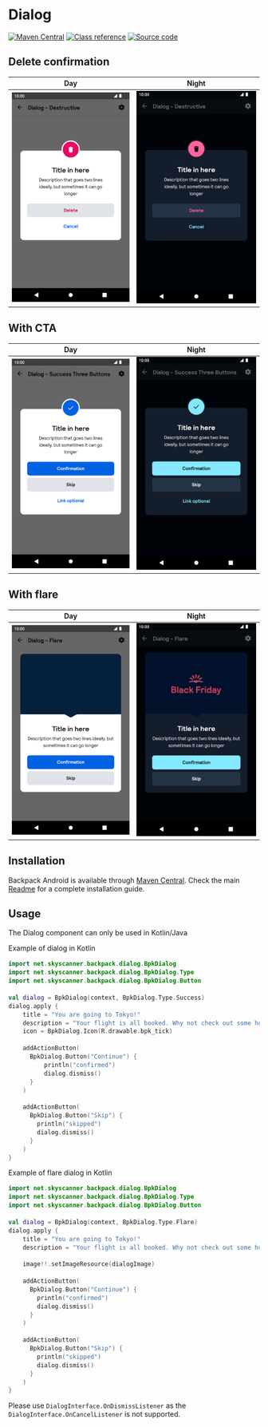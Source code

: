 # Dialog

[![Maven Central](https://img.shields.io/maven-central/v/net.skyscanner.backpack/backpack-android)](https://search.maven.org/artifact/net.skyscanner.backpack/backpack-android)
[![Class reference](https://img.shields.io/badge/Class%20reference-Android-blue)](https://backpack.github.io/android/Backpack/net.skyscanner.backpack.dialog)
[![Source code](https://img.shields.io/badge/Source%20code-GitHub-lightgrey)](https://github.com/Skyscanner/backpack-android/tree/main/Backpack/src/main/java/net/skyscanner/backpack/dialog)

## Delete confirmation

| Day | Night |
| --- | --- |
| <img src="https://raw.githubusercontent.com/Skyscanner/backpack-android/main/docs/view/Dialog/screenshots/destructive.png" alt="Delete confirmation Dialog component" width="375" /> | <img src="https://raw.githubusercontent.com/Skyscanner/backpack-android/main/docs/view/Dialog/screenshots/destructive_dm.png" alt="Delete confirmation Dialog component - dark mode" width="375" /> |

## With CTA

| Day | Night |
| --- | --- |
| <img src="https://raw.githubusercontent.com/Skyscanner/backpack-android/main/docs/view/Dialog/screenshots/success-three-buttons.png" alt="With cta Dialog component" width="375" /> | <img src="https://raw.githubusercontent.com/Skyscanner/backpack-android/main/docs/view/Dialog/screenshots/success-three-buttons_dm.png" alt="With cta Dialog component - dark mode" width="375" /> |

## With flare

| Day | Night |
| --- | --- |
| <img src="https://raw.githubusercontent.com/Skyscanner/backpack-android/main/docs/view/Dialog/screenshots/flare.png" alt="With flare Dialog component" width="375" /> | <img src="https://raw.githubusercontent.com/Skyscanner/backpack-android/main/docs/view/Dialog/screenshots/flare_dm.png" alt="With flare Dialog component - dark mode" width="375" /> |

## Installation

Backpack Android is available through [Maven Central](https://search.maven.org/artifact/net.skyscanner.backpack/backpack-android). Check the main [Readme](https://github.com/skyscanner/backpack-android#installation) for a complete installation guide.

## Usage

The Dialog component can only be used in Kotlin/Java

Example of dialog in Kotlin

```Kotlin
import net.skyscanner.backpack.dialog.BpkDialog
import net.skyscanner.backpack.dialog.BpkDialog.Type
import net.skyscanner.backpack.dialog.BpkDialog.Button

val dialog = BpkDialog(context, BpkDialog.Type.Success)
dialog.apply {
    title = "You are going to Tokyo!"
    description = "Your flight is all booked. Why not check out some hotels now?"
    icon = BpkDialog.Icon(R.drawable.bpk_tick)

    addActionButton(
      BpkDialog.Button("Continue") {
          println("confirmed")
          dialog.dismiss()
      }
    )

    addActionButton(
      BpkDialog.Button("Skip") {
        println("skipped")
        dialog.dismiss()
      }
    )
}
```

Example of flare dialog in Kotlin

```Kotlin
import net.skyscanner.backpack.dialog.BpkDialog
import net.skyscanner.backpack.dialog.BpkDialog.Type
import net.skyscanner.backpack.dialog.BpkDialog.Button

val dialog = BpkDialog(context, BpkDialog.Type.Flare)
dialog.apply {
    title = "You are going to Tokyo!"
    description = "Your flight is all booked. Why not check out some hotels now?"

    image!!.setImageResource(dialogImage)

    addActionButton(
      BpkDialog.Button("Continue") {
        println("confirmed")
        dialog.dismiss()
      }
    )

    addActionButton(
      BpkDialog.Button("Skip") {
        println("skipped")
        dialog.dismiss()
      }
    )
}
```

Please use `DialogInterface.OnDismissListener` as the `DialogInterface.OnCancelListener` is not supported.
